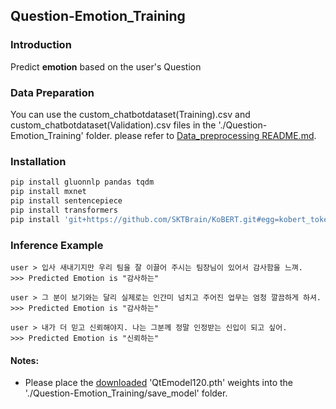 Question-Emotion_Training
-
### Introduction
Predict **emotion** based on the user's Question

### Data Preparation
You can use the custom_chatbotdataset(Training).csv and custom_chatbotdataset(Validation).csv files in the './Question-Emotion_Training' folder. please refer to [Data_preprocessing README.md](https://github.com/hankyuwon/Emotional-Chatbot/tree/develop/Data_preprocessing/README.md).

### Installation
```bash
pip install gluonnlp pandas tqdm
pip install mxnet
pip install sentencepiece
pip install transformers
pip install 'git+https://github.com/SKTBrain/KoBERT.git#egg=kobert_tokenizer&subdirectory=kobert_hf'
```

### Inference Example
```
user > 입사 새내기지만 우리 팀을 잘 이끌어 주시는 팀장님이 있어서 감사함을 느껴.
>>> Predicted Emotion is "감사하는"

user > 그 분이 보기와는 달리 실제로는 인간미 넘치고 주어진 업무는 엄청 깔끔하게 하셔.
>>> Predicted Emotion is "감사하는"

user > 내가 더 믿고 신뢰해야지. 나는 그분께 정말 인정받는 신입이 되고 싶어.
>>> Predicted Emotion is "신뢰하는"
```

#### Notes:
 - Please place the [downloaded](https://drive.google.com/drive/u/0/folders/1V4v0ppYLoDvwemRnVpd-0QCYnCnqDSsl) 'QtEmodel120.pth' weights into the './Question-Emotion_Training/save_model' folder.